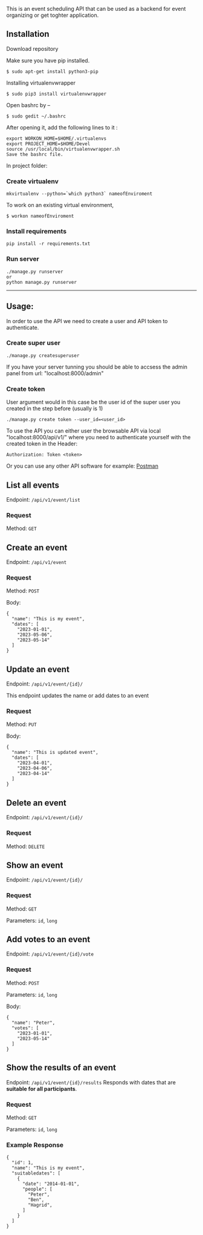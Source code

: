 This is an event scheduling API that can be used as a backend for event organizing or get toghter application.


## Installation

Download repository


Make sure you have pip installed.
```
$ sudo apt-get install python3-pip
```
Installing virtualenvwrapper 
```
$ sudo pip3 install virtualenvwrapper
```
Open bashrc by –
```
$ sudo gedit ~/.bashrc
```
After opening it, add the following  lines to it :
```
export WORKON_HOME=$HOME/.virtualenvs
export PROJECT_HOME=$HOME/Devel
source /usr/local/bin/virtualenvwrapper.sh
Save the bashrc file.
```

In project folder:

### Create virtualenv

```
mkvirtualenv --python=`which python3` nameofEnviroment
```

To work on an existing virtual environment,
```
$ workon nameofEnviroment
```
### Install requirements

```
pip install -r requirements.txt
```

### Run server

```
./manage.py runserver
or
python manage.py runserver
```

***

## Usage:
In order to use the API we need to create a user and API token to authenticate.


### Create super user

```
./manage.py createsuperuser
```

If you have your server tunning you should be able to accsess the admin panel from  url: "localhost:8000/admin"

### Create token

User argument would in this case be the user id of the super user you created in the step before (usually is 1)

```
./manage.py create token --user_id=<user_id>
```

To use the API you can either user the browsable API via local "localhost:8000/api/v1/" where you need to authenticate yourself with the created token
in the Header:
```
Authorization: Token <token>
```
Or you can use any other API software for example: [Postman](https://www.postman.com/)



## List all events
Endpoint: `/api/v1/event/list`

### Request
Method: `GET`



## Create an event
Endpoint: `/api/v1/event`

### Request
Method: `POST`

Body:

```
{
  "name": "This is my event",
  "dates": [
    "2023-01-01",
    "2023-05-06",
    "2023-05-14"
  ]
}
```
## Update an event
Endpoint: `/api/v1/event/{id}/`

This endpoint updates the name or add dates to an event

### Request
Method: `PUT`

Body:

```
{
  "name": "This is updated event",
  "dates": [
    "2023-04-01",
    "2023-04-06",
    "2023-04-14"
  ]
}
```

## Delete an event
Endpoint: `/api/v1/event/{id}/`

### Request
Method: `DELETE`


## Show an event
Endpoint: `/api/v1/event/{id}/`

### Request
Method: `GET`

Parameters: `id`, `long`



## Add votes to an event
Endpoint: `/api/v1/event/{id}/vote`

### Request
Method: `POST`

Parameters: `id`, `long`

Body:

```
{
  "name": "Peter",
  "votes": [
    "2023-01-01",
    "2023-05-14"
  ]
}
```


## Show the results of an event
Endpoint: `/api/v1/event/{id}/results`
Responds with dates that are **suitable for all participants**.

### Request
Method: `GET`

Parameters: `id`, `long`

### Example Response

```
{
  "id": 1,
  "name": "This is my event",
  "suitabledates": [
    {
      "date": "2014-01-01",
      "people": [
        "Peter",
        "Ben",
        "Hagrid",
      ]
    }
  ]
}
```
